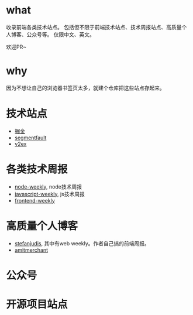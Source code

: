 # what

收录前端各类技术站点。
包括但不限于前端技术站点、技术周报站点、高质量个人博客、公众号等。
仅限中文、英文。

欢迎PR~

# why

因为不想让自己的浏览器书签页太多，就建个仓库把这些站点存起来。

# 技术站点

- [掘金](https://juejin.cn/)
- [segmentfault](https://segmentfault.com/)
- [v2ex](https://www.v2ex.com/)

# 各类技术周报

- [node-weekly](https://nodeweekly.com/), node技术周报
- [javascript-weekly](https://javascriptweekly.com/), js技术周报
- [frontend-weekly](https://frontender-ua.medium.com/)

# 高质量个人博客

- [stefanjudis](https://www.stefanjudis.com/), 其中有web weekly。作者自己搞的前端周报。
- [amitmerchant](https://www.amitmerchant.com/posts/javascript/)

# 公众号

# 开源项目站点

